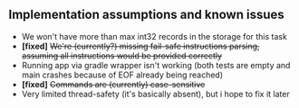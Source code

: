 ## Implementation assumptions and known issues

* We won't have more than max int32 records in the storage for this task
* **[fixed]** ~~We're (currently?) missing fail-safe instructions parsing, assuming all instructions would be provided correctly~~
* Running app via gradle wrapper isn't working (both tests are empty and main crashes because of EOF already being reached)
* **[fixed]** ~~Commands are (currently) case-sensitive~~
* Very limited thread-safety (it's basically absent), but i hope to fix it later
